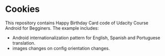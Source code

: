 # Cookies
This repository contains Happy Birthday Card code of Udacity Course Android for Begginers.
The example includes: 
- Android internationalization pattern for English, Spanish and Portuguese translation. 
- images changes on config orientation changes.    
